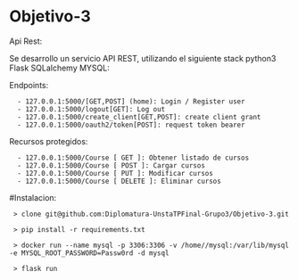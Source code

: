 # Objetivo-3

Api Rest:

Se desarrollo un servicio API REST, utilizando el siguiente stack python3 Flask SQLalchemy MYSQL:
  
Endpoints:
```
  - 127.0.0.1:5000/[GET,POST] (home): Login / Register user
  - 127.0.0.1:5000/logout[GET]: Log out
  - 127.0.0.1:5000/create_client[GET,POST]: create client grant
  - 127.0.0.1:5000/oauth2/token[POST]: request token bearer
```
Recursos protegidos:

```
  - 127.0.0.1:5000/Course [ GET ]: Obtener listado de cursos
  - 127.0.0.1:5000/Course [ POST ]: Cargar cursos
  - 127.0.0.1:5000/Course [ PUT ]: Modificar cursos
  - 127.0.0.1:5000/Course [ DELETE ]: Eliminar cursos

```


#Instalacion:
 ```
  > clone git@github.com:Diplomatura-UnstaTPFinal-Grupo3/Objetivo-3.git
  
  > pip install -r requirements.txt
  
  > docker run --name mysql -p 3306:3306 -v /home//mysql:/var/lib/mysql -e MYSQL_ROOT_PASSWORD=Passw0rd -d mysql
  
  > flask run
 ```
  
  
  
